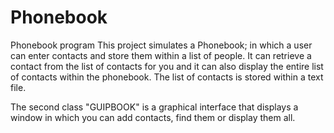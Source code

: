 # Phonebook
Phonebook program
This project simulates a Phonebook; in which a user can enter contacts and store them within a list of people. 
It can retrieve a contact from the list of contacts for you and it can also display the entire list of contacts 
within the phonebook. The list of contacts is stored within a text file. 

The second class "GUIPBOOK" is a graphical interface that displays a window in which you can add contacts, find them
or display them all. 
